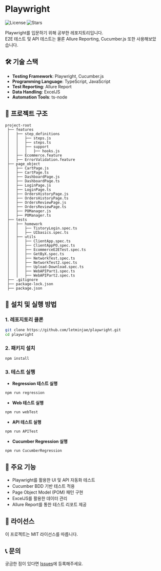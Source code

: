 # Playwright

![License](https://img.shields.io/github/license/letminjae/playwright)
![Stars](https://img.shields.io/github/stars/letminjae/playwright?style=social)

Playwright를 입문하기 위해 공부한 레포지토리입니다.
<br>
E2E 테스트 및 API 테스트는 물론 Allure Reporting, Cucumber.js 또한 사용해보았습니다.

## 🛠 기술 스택

- **Testing Framework**: Playwright, Cucumber.js
- **Programming Language**: TypeScript, JavaScript
- **Test Reporting**: Allure Report
- **Data Handling**: ExcelJS
- **Automation Tools**: ts-node

## 📂 프로젝트 구조

```
project-root
 ├── features
 │   ├── step_definitions
 │   │   ├── steps.js
 │   │   ├── steps.ts
 │   │   ├── support
 │   │   │   ├── hooks.js
 │   ├── Ecommerce.feature
 │   ├── ErrorValidation.feature
 ├── page_object
 │   ├── CartPage.js
 │   ├── CartPage.ts
 │   ├── DashboardPage.js
 │   ├── DashboardPage.ts
 │   ├── LoginPage.js
 │   ├── LoginPage.ts
 │   ├── OrdersHistoryPage.js
 │   ├── OrdersHistoryPage.ts
 │   ├── OrdersReviewPage.js
 │   ├── OrdersReviewPage.ts
 │   ├── POManager.js
 │   ├── POManager.ts
 ├── tests
 │   ├── homework
 │   │   ├── TistoryLogin.spec.ts
 │   │   ├── UIbasics.spec.ts
 │   ├── utils
 │   │   ├── ClientApp.spec.ts
 │   │   ├── ClientAppPO.spec.ts
 │   │   ├── EcommerceE2ETest.spec.ts
 │   │   ├── GetByX.spec.ts
 │   │   ├── NetworkTest.spec.ts
 │   │   ├── NetworkTest2.spec.ts
 │   │   ├── Upload-Download.spec.ts
 │   │   ├── WebAPIPart1.spec.ts
 │   │   ├── WebAPIPart2.spec.ts
 ├── .gitignore
 ├── package-lock.json
 ├── package.json
```

## 🚀 설치 및 실행 방법

### 1. 레포지토리 클론
```sh
git clone https://github.com/letminjae/playwright.git
cd playwright
```

### 2. 패키지 설치
```sh
npm install
```

### 3. 테스트 실행

- **Regression 테스트 실행**
```sh
npm run regression
```

- **Web 테스트 실행**
```sh
npm run webTest
```

- **API 테스트 실행**
```sh
npm run APITest
```

- **Cucumber Regression 실행**
```sh
npm run CucumberRegression
```

## 📌 주요 기능

- Playwright를 활용한 UI 및 API 자동화 테스트
- Cucumber BDD 기반 테스트 적용
- Page Object Model (POM) 패턴 구현
- ExcelJS를 활용한 데이터 관리
- Allure Report를 통한 테스트 리포트 제공

## 📜 라이선스

이 프로젝트는 MIT 라이선스를 따릅니다.

## 📞 문의

궁금한 점이 있다면 [Issues](https://github.com/letminjae/playwright/issues)에 등록해주세요.
